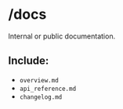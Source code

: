 # /docs
Internal or public documentation.

## Include:
- `overview.md`
- `api_reference.md`
- `changelog.md`
